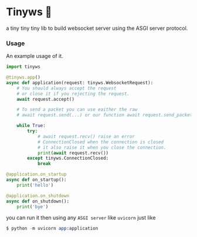 # Tinyws 📡
a tiny tiny tiny lib to build websocket server using the ASGI server protocol.

### Usage
An example usage of it.
```py
import tinyws

@tinyws.app()
async def application(request: tinyws.WebsocketRequest):
    # You should always accept the request
    # or close it if you rejecting the request.
    await request.accept()

    # To send a packet you can use eaither the raw
    # await request.send(...) or our function await request.send_packet(...)

    while True:
        try:
            # await request.recv() raise an error
            # ConnectionClosed when the connection is closed
            # it also raise it when you close the connection.
            print(await request.recv())
        except tinyws.ConnectionClosed:
            break

@application.on_startup
async def on_startup():
    print('hello')

@application.on_shutdown
async def on_shutdown():
    print('bye')
```

you can run it then using any `ASGI server` like `uvicorn` just like 
```s
$ python -m uvicorn app:application
```
